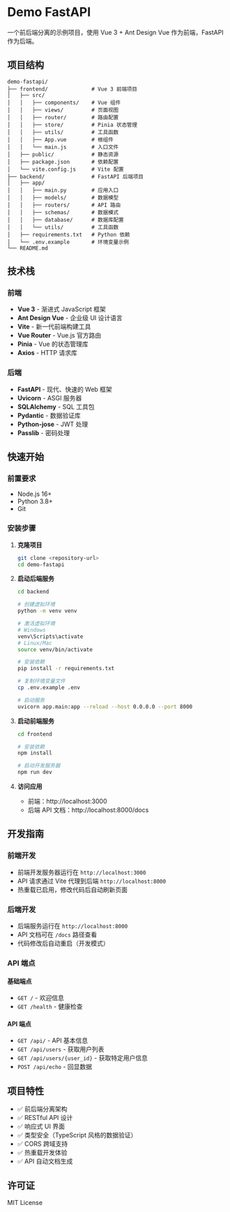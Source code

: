 # Demo FastAPI

一个前后端分离的示例项目，使用 Vue 3 + Ant Design Vue 作为前端，FastAPI 作为后端。

## 项目结构

```
demo-fastapi/
├── frontend/              # Vue 3 前端项目
│   ├── src/
│   │   ├── components/    # Vue 组件
│   │   ├── views/         # 页面视图
│   │   ├── router/        # 路由配置
│   │   ├── store/         # Pinia 状态管理
│   │   ├── utils/         # 工具函数
│   │   ├── App.vue        # 根组件
│   │   └── main.js        # 入口文件
│   ├── public/            # 静态资源
│   ├── package.json       # 依赖配置
│   └── vite.config.js     # Vite 配置
├── backend/               # FastAPI 后端项目
│   ├── app/
│   │   ├── main.py        # 应用入口
│   │   ├── models/        # 数据模型
│   │   ├── routers/       # API 路由
│   │   ├── schemas/       # 数据模式
│   │   ├── database/      # 数据库配置
│   │   └── utils/         # 工具函数
│   ├── requirements.txt   # Python 依赖
│   └── .env.example       # 环境变量示例
└── README.md
```

## 技术栈

### 前端
- **Vue 3** - 渐进式 JavaScript 框架
- **Ant Design Vue** - 企业级 UI 设计语言
- **Vite** - 新一代前端构建工具
- **Vue Router** - Vue.js 官方路由
- **Pinia** - Vue 的状态管理库
- **Axios** - HTTP 请求库

### 后端
- **FastAPI** - 现代、快速的 Web 框架
- **Uvicorn** - ASGI 服务器
- **SQLAlchemy** - SQL 工具包
- **Pydantic** - 数据验证库
- **Python-jose** - JWT 处理
- **Passlib** - 密码处理

## 快速开始

### 前置要求
- Node.js 16+
- Python 3.8+
- Git

### 安装步骤

1. **克隆项目**
   ```bash
   git clone <repository-url>
   cd demo-fastapi
   ```

2. **启动后端服务**
   ```bash
   cd backend

   # 创建虚拟环境
   python -m venv venv

   # 激活虚拟环境
   # Windows
   venv\Scripts\activate
   # Linux/Mac
   source venv/bin/activate

   # 安装依赖
   pip install -r requirements.txt

   # 复制环境变量文件
   cp .env.example .env

   # 启动服务
   uvicorn app.main:app --reload --host 0.0.0.0 --port 8000
   ```

3. **启动前端服务**
   ```bash
   cd frontend

   # 安装依赖
   npm install

   # 启动开发服务器
   npm run dev
   ```

4. **访问应用**
   - 前端：http://localhost:3000
   - 后端 API 文档：http://localhost:8000/docs

## 开发指南

### 前端开发
- 前端开发服务器运行在 `http://localhost:3000`
- API 请求通过 Vite 代理到后端 `http://localhost:8000`
- 热重载已启用，修改代码后自动刷新页面

### 后端开发
- 后端服务运行在 `http://localhost:8000`
- API 文档可在 `/docs` 路径查看
- 代码修改后自动重启（开发模式）

### API 端点

#### 基础端点
- `GET /` - 欢迎信息
- `GET /health` - 健康检查

#### API 端点
- `GET /api/` - API 基本信息
- `GET /api/users` - 获取用户列表
- `GET /api/users/{user_id}` - 获取特定用户信息
- `POST /api/echo` - 回显数据

## 项目特性

- ✅ 前后端分离架构
- ✅ RESTful API 设计
- ✅ 响应式 UI 界面
- ✅ 类型安全（TypeScript 风格的数据验证）
- ✅ CORS 跨域支持
- ✅ 热重载开发体验
- ✅ API 自动文档生成

## 许可证

MIT License